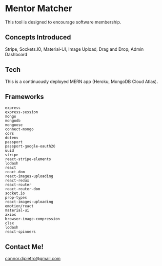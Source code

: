 # Mentor Matcher

This tool is designed to encourage software membership.

## Concepts Introduced

Stripe, Sockets.IO, Material-UI, Image Upload, Drag and Drop, Admin Dashboard

## Tech
This is a continuously deployed MERN app (Heroku, MongoDB Cloud Atlas).

## Frameworks
    express   
    express-session
    mongo
    mongodb
    mongoose
    connect-mongo
    cors
    dotenv
    passport
    passport-google-oauth20
    uuid
    stripe
    react-stripe-elements
    lodash
    react
    react-dom
    react-images-uploading
    react-redux
    react-router
    react-router-dom
    socket.io
    prop-types
    react-images-uploading
    emotion/react
    material-ui
    axios
    browser-image-compression
    clsx
    lodash
    react-spinners

## Contact Me!
connor.dipietro@gmail.com

